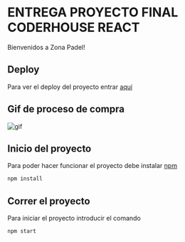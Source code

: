 # ENTREGA PROYECTO FINAL CODERHOUSE REACT
Bienvenidos a Zona Padel!                                                 

## Deploy
Para ver el deploy del proyecto entrar [aquí](https://vercel.com/felipeandreu10/primerdesafio-andreu/E7VwByN7u6twbHQWiRuLrePynozU)

## Gif de proceso de compra
![gif](https://i.imgur.com/znNo8b0.gif)
## Inicio del proyecto
Para poder hacer funcionar el proyecto debe instalar [npm](https://www.npmjs.com/)
```bash
npm install
```

## Correr el proyecto
Para iniciar el proyecto introducir el comando 
```bash
npm start
```
